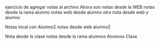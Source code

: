 ejercicio de agregar notas al archivo
Ahora son notas desde la WEB
notas desde la rama alumno
notas web desde alumno
otra nota desde web y alumno

Notas local con Alumno2 
notas desde web alumno2

Nota desde la clase
notas desde la rama alumnos
Alumnos Clase

